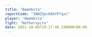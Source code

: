 ```yaml
---
title: "Bøømbita"
reportCode: "3NWZ9pcKAbYPfqxC"
player: "Bøømbita"
fight: "Netherspite"
date: 2021-10-08T19:17:48.190000+00:00
---
```

